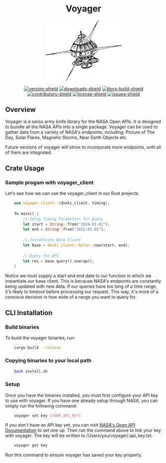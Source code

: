 <h1 align="center">
    Voyager
</h1>

<div align="center">
    <img src="/docs/img/satellite-drawing-2.png" width="244" />
</div>


<div align="center">

[![version-shield]][crate-link] [![downloads-shield]][crate-link] [![docs-build-shield]][docs-url] [![contributors-shield]][contributors-url] [![license-shield]][license-url] [![issues-shield]][issues-url]

</div>



## Overview
Voyager is a swiss army knife library for the NASA Open APIs. It is designed to bundle all the NASA APIs into a single package. Voyager can be used to gather data from a variety of NASA's endpoints, including: Picture of The Day, Solar Flares, Magnetic Storms, Near Earth Objects etc.

Future versions of voyager will strive to incorporate more endpoints, until all of them are integrated.

## Crate Usage
### Sample progam with voyager_client
Let's see how we can use the voyager_client in our Rust projects.
```rust
    use voyager_client::{donki_client, timing};

    fn main() {
        // Setup Timing Parameters for Query
        let start = String::from("2019-01-01");
        let end = String::from("2022-01-01");

        // Instantiate Base Client
        let base = donki_client::Solar::new(start, end);

        // Query the API
        let res = base.query().unwrap();
    }
```
Notice we must supply a start and end date to our function in which we instantiate our base client. This is because NASA's endpoints are constantly being updated with new data. If our queries have too long of a time range, it's likely to timeout before processing our request. This way, it's more of 
a concious decision in how wide of a range you want to query for. 

## CLI Installation

### Build binaries
To build the voyager binaries, run:
```sh
    cargo build --release
```

### Copying binaries to your local path
```sh
    bash install.sh
```

### Setup
Once you have the binaries installed, you must first configure your API key to use with voyager.
If you have one already setup through NASA, you can simply run the following command:
```sh
    voyager set key [YOUR_API_KEY]
```
If you don't have an API key yet, you can visit [NASA's Open API Documentation](https://api.nasa.gov/index.html) to set one up. Then run the command above to link your key with voyager. The key will be written to /Users/you/voyager/.api_key.txt.
```sh
    voyager get key
```
Run this command to ensure voyager has saved your key properly.


[version-shield]: https://img.shields.io/crates/v/voyager_client?style=plastic

[contributors-shield]: https://img.shields.io/github/contributors/ethgallucci/voyager?style=plastic

[contributors-url]: https://github.com/ethgallucci/voyager/graphs/contributors

[issues-shield]: https://img.shields.io/github/issues/ethgallucci/voyager?style=plastic
[issues-url]: https://github.com/ethgallucci/voyager/issues


[license-shield]: https://img.shields.io/crates/l/voyager_client?style=plastic
[license-url]: https://github.com/ethgallucci/voyager/blob/main/LICENSE

[commit-shield]: https://img.shields.io/github/commit-activity/w/ethgallucci/voyager?style=plastic
[commit-url]: https://github.com/ethgallucci/voyager/commits/main

[downloads-shield]: https://img.shields.io/crates/d/voyager_client?style=plastic
[crate-link]: https://crates.io/crates/voyager_client

[docs-build-shield]: https://img.shields.io/docsrs/voyager_client/latest?label=build&style=plastic
[docs-url]: https://docs.rs/voyager_client